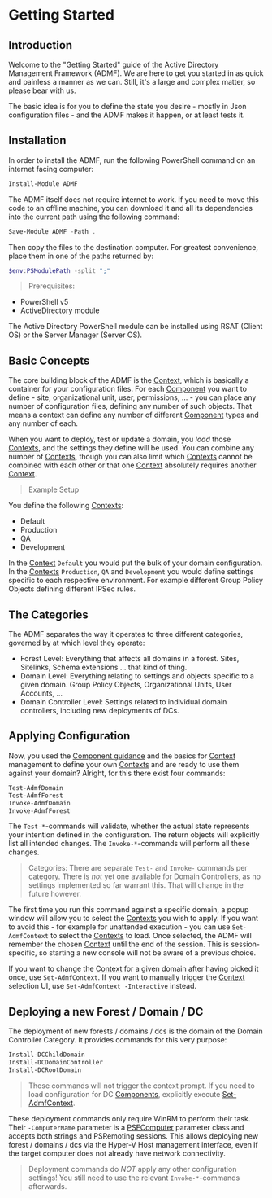 ﻿# Getting Started

## Introduction

Welcome to the "Getting Started" guide of the Active Directory Management Framework (ADMF).
We are here to get you started in as quick and painless a manner as we can.
Still, it's a large and complex matter, so please bear with us.

The basic idea is for you to define the state you desire - mostly in Json configuration files - and the ADMF makes it happen, or at least tests it.

## Installation

In order to install the ADMF, run the following PowerShell command on an internet facing computer:

```powershell
Install-Module ADMF
```

The ADMF itself does not require internet to work.
If you need to move this code to an offline machine, you can download it and all its dependencies into the current path using the following command:

```powershell
Save-Module ADMF -Path .
```

Then copy the files to the destination computer.
For greatest convenience, place them in one of the paths returned by:

```powershell
$env:PSModulePath -split ";"
```

> Prerequisites:

- PowerShell v5
- ActiveDirectory module

The Active Directory PowerShell module can be installed using RSAT (Client OS) or the Server Manager (Server OS).

## Basic Concepts

The core building block of the ADMF is the [Context](contexts.html), which is basically a container for your configuration files.
For each [Component](../components/components.html) you want to define - site, organizational unit, user, permissions, ... - you can place any number of configuration files, defining any number of such objects.
That means a context can define any number of different [Component](../components/components.html) types and any number of each.

When you want to deploy, test or update a domain, you _load_ those [Contexts](contexts.html), and the settings they define will be used.
You can combine any number of [Contexts](contexts.html), though you can also limit which [Contexts](contexts.html) cannot be combined with each other or that one [Context](contexts.html) absolutely requires another [Context](contexts.html).

> Example Setup

You define the following [Contexts](contexts.html):

+ Default
+ Production
+ QA
+ Development

In the [Context](contexts.html) `Default` you would put the bulk of your domain configuration.
In the [Contexts](contexts.html) `Production`, `QA` and `Development` you would define settings specific to each respective environment.
For example different Group Policy Objects defining different IPSec rules.

## The Categories

The ADMF separates the way it operates to three different categories, governed by at which level they operate:

+ Forest Level: Everything that affects all domains in a forest. Sites, Sitelinks, Schema extensions ... that kind of thing.
+ Domain Level: Everything relating to settings and objects specific to a given domain. Group Policy Objects, Organizational Units, User Accounts, ...
+ Domain Controller Level: Settings related to individual domain controllers, including new deployments of DCs.

## Applying Configuration

Now, you used the [Component guidance](../components/components.html) and the basics for [Context](contexts.html) management to define your own [Contexts](contexts.html) and are ready to use them against your domain?
Alright, for this there exist four commands:

```powershell
Test-AdmfDomain
Test-AdmfForest
Invoke-AdmfDomain
Invoke-AdmfForest
```

The `Test-*`-commands will validate, whether the actual state represents your intention defined in the configuration.
The return objects will explicitly list all intended changes.
The `Invoke-*`-commands will perform all these changes.

> Categories: There are separate `Test-` and `Invoke-` commands per category. There is _not_ yet one available for Domain Controllers, as no settings implemented so far warrant this. That will change in the future however.

The first time you run this command against a specific domain, a popup window will allow you to select the [Contexts](contexts.html) you wish to apply.
If you want to avoid this - for example for unattended execution - you can use `Set-AdmfContext` to select the [Contexts](contexts.html) to load.
Once selected, the ADMF will remember the chosen [Context](contexts.html) until the end of the session.
This is session-specific, so starting a new console will not be aware of a previous choice.

If you want to change the [Context](contexts.html) for a given domain after having picked it once, use `Set-AdmfContext`.
If you want to manually trigger the [Context](contexts.html) selection UI, use `Set-AdmfContext -Interactive` instead.

## Deploying a new Forest / Domain / DC

The deployment of new forests / domains / dcs is the domain of the Domain Controller Category.
It provides commands for this very purpose:

```powershell
Install-DCChildDomain
Install-DCDomainController
Install-DCRootDomain
```

> These commands will not trigger the context prompt.
> If you need to load configuration for DC [Components](../components/components.html), explicitly execute [Set-AdmfContext](../commands/ADMF/Set-AdmfContext.html).

These deployment commands only require WinRM to perform their task.
Their `-ComputerName` parameter is a [PSFComputer](https://psframework.org/documentation/documents/psframework/parameter-classes/computer-parameter.html) parameter class and accepts both strings and PSRemoting sessions.
This allows deploying new forest / domains / dcs via the Hyper-V Host management interface, even if the target computer does not already have network connectivity.

> Deployment commands do _NOT_ apply any other configuration settings! You still need to use the relevant `Invoke-*`-commands afterwards.
